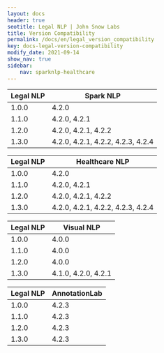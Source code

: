 ```yaml
---
layout: docs
header: true
seotitle: Legal NLP | John Snow Labs
title: Version Compatibility
permalink: /docs/en/legal_version_compatibility
key: docs-legal-version-compatibility
modify_date: 2021-09-14
show_nav: true
sidebar:
    nav: sparknlp-healthcare
---
```


<div class="h3-box" markdown="1">


| Legal NLP	 | Spark NLP                         |
|------------|-----------------------------------|
| 1.0.0      | 4.2.0                             |
| 1.1.0      | 4.2.0, 4.2.1                      |
| 1.2.0      | 4.2.0, 4.2.1, 4.2.2               |
| 1.3.0     | 4.2.0, 4.2.1, 4.2.2, 4.2.3, 4.2.4 |

| Legal NLP	 | Healthcare NLP                    |
|------------|-----------------------------------|
| 1.0.0      | 4.2.0                             |
| 1.1.0      | 4.2.0, 4.2.1                      |
| 1.2.0      | 4.2.0, 4.2.1, 4.2.2               |
| 1.3.0     | 4.2.0, 4.2.1, 4.2.2, 4.2.3, 4.2.4 |

| Legal NLP	 | Visual NLP          |
|------------|---------------------|
| 1.0.0      | 4.0.0               |
| 1.1.0      | 4.0.0               |
| 1.2.0      | 4.0.0               |
| 1.3.0     | 4.1.0, 4.2.0, 4.2.1 |

| Legal NLP	 | AnnotationLab |
|------------|---------------|
| 1.0.0      | 4.2.3         |
| 1.1.0      | 4.2.3         |
| 1.2.0      | 4.2.3         |
| 1.3.0     | 4.2.3         |

</div>